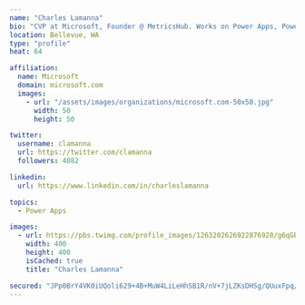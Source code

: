 ```yaml
---
name: "Charles Lamanna"
bio: "CVP at Microsoft, Founder @ MetricsHub. Works on Power Apps, Power Automate, Power Virtual Agent, Common Data Service and Dynamics 365."
location: Bellevue, WA
type: "profile"
heat: 64

affiliation:
  name: Microsoft
  domain: microsoft.com
  images:
    - url: "/assets/images/organizations/microsoft.com-50x50.jpg"
      width: 50
      height: 50

twitter:
  username: clamanna
  url: https://twitter.com/clamanna
  followers: 4082

linkedin:
  url: https://www.linkedin.com/in/charleslamanna

topics:
  - Power Apps

images:
  - url: https://pbs.twimg.com/profile_images/1263202626922876928/g6qGbHZ-_400x400.jpg
    width: 400
    height: 400
    isCached: true
    title: "Charles Lamanna"

secured: "JPp0BrY4VK0iUQoli629+4B+MuW4LiLeHhSB1R/nV+7jLZKsDHSg/QUuxFpq/Vfsdf7vlgZj55NtXsJSWvLMJ3jOtslCePc7zToMnEA2jSrkMcUVpFy1DhOaMxCgirvWpE601Tj1a0oghEhiJvtN/cd4yJDTTtrFZAH5FuLA0kXv4fHCeCBFJf+XKulsFN4ua6IIf9mFWdlVY0EB24hu4O4kWuNRW6WKUAf2lhV5CGfpw6p54OS5odxZJyR4NRxBxD+GVUOb3zVf8vQUC5jZs2kVWxx0x/8osGRbzcFobu6pPZtc8DpWfgtB4fgv2wlyXS2iMAlDWa0y9lor24E4uYHR9TuVaAqjnJNzgdu+D7386scBF0UEEdbMKhOMfjX7+r1accF+kZ5TpSFkfejBUCml773+jYDaK63mfm3qWlA=;cdN0rwYVhZfKgbC6K2lgpg=="
---
```


